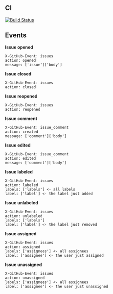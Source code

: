 ## CI

[![Build Status](https://travis-ci.org/openjournals/buffy.svg?branch=master)](https://travis-ci.org/openjournals/buffy)

## Events

**Issue opened**

```
X-GitHub-Event: issues
action: opened
message: ['issue']['body']
```

**Issue closed**

```
X-GitHub-Event: issues
action: closed
```

**Issue reopened**

```
X-GitHub-Event: issues
action: reopened
```

**Issue comment**

```
X-GitHub-Event: issue_comment
action: created
message: ['comment']['body']
```

**Issue edited**

```
X-GitHub-Event: issue_comment
action: edited
message: ['comment']['body']
```

**Issue labeled**

```
X-GitHub-Event: issues
action: labeled
labels: ['labels'] <- all labels
label: ['label'] <- the label just added
```

**Issue unlabeled**

```
X-GitHub-Event: issues
action: unlabeled
labels: ['labels']
label: ['label'] <- the label just removed
```

**Issue assigned**

```
X-GitHub-Event: issues
action: assigned
labels: ['assignees'] <- all assignees
label: ['assignee'] <- the user just assigned
```

**Issue unassigned**

```
X-GitHub-Event: issues
action: unassigned
labels: ['assignees'] <- all assignees
label: ['assignee'] <- the user just unassigned
```
